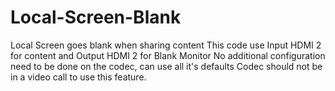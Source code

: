# Local-Screen-Blank
Local Screen goes blank when sharing content 
This code use Input HDMI 2 for content and Output HDMI 2 for Blank Monitor
No additional configuration need to be done on the codec, can use all it's defaults
Codec should not be in a video call to use this feature.
